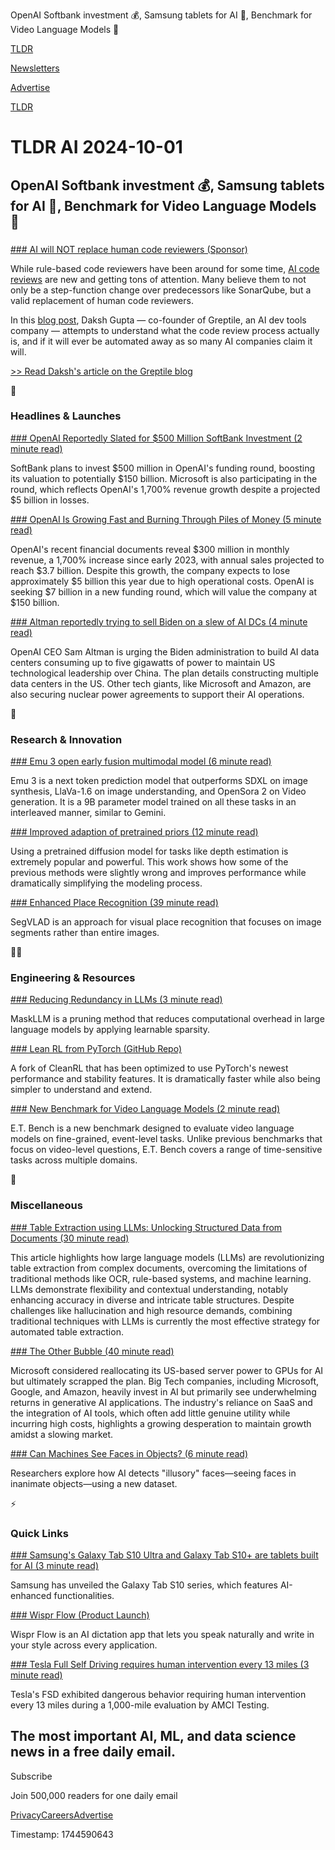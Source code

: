 OpenAI Softbank investment 💰, Samsung tablets for AI 📱, Benchmark for Video Language Models 👋

[TLDR](/)

[Newsletters](/newsletters)

[Advertise](https://advertise.tldr.tech/)

[TLDR](/)

# TLDR AI 2024-10-01

## OpenAI Softbank investment 💰, Samsung tablets for AI 📱, Benchmark for Video Language Models 👋

### 

[### AI will NOT replace human code reviewers (Sponsor)](https://www.greptile.com/blog/ai-will-not-replace-human-code-reviewers?utm_source=newsletter&amp;utm_medium=email&amp;utm_campaign=tldr&amp;utm_term=tldr)

While rule-based code reviewers have been around for some time, [AI code reviews](https://www.greptile.com/blog/ai-will-not-replace-human-code-reviewers?utm_source=newsletter&utm_medium=email&utm_campaign=tldr&utm_term=tldr) are new and getting tons of attention. Many believe them to not only be a step-function change over predecessors like SonarQube, but a valid replacement of human code reviewers.

In this [blog post](https://www.greptile.com/blog/ai-will-not-replace-human-code-reviewers?utm_source=newsletter&utm_medium=email&utm_campaign=tldr&utm_term=tldr), Daksh Gupta — co-founder of Greptile, an AI dev tools company — attempts to understand what the code review process actually is, and if it will ever be automated away as so many AI companies claim it will.

[>> Read Daksh's article on the Greptile blog](https://www.greptile.com/blog/ai-will-not-replace-human-code-reviewers?utm_source=newsletter&utm_medium=email&utm_campaign=tldr&utm_term=tldr)

🚀

### Headlines & Launches

[### OpenAI Reportedly Slated for $500 Million SoftBank Investment (2 minute read)](https://www.pymnts.com/news/investment-tracker/2024/openai-reportedly-slated-for-500-million-softbank-investment/?utm_source=tldrai)

SoftBank plans to invest $500 million in OpenAI's funding round, boosting its valuation to potentially $150 billion. Microsoft is also participating in the round, which reflects OpenAI's 1,700% revenue growth despite a projected $5 billion in losses.

[### OpenAI Is Growing Fast and Burning Through Piles of Money (5 minute read)](https://www.nytimes.com/2024/09/27/technology/openai-chatgpt-investors-funding.html?unlocked_article_code=1.OU4.99io.cnWQdfPhAjl2&smid=url-share&utm_source=tldrai)

OpenAI's recent financial documents reveal $300 million in monthly revenue, a 1,700% increase since early 2023, with annual sales projected to reach $3.7 billion. Despite this growth, the company expects to lose approximately $5 billion this year due to high operational costs. OpenAI is seeking $7 billion in a new funding round, which will value the company at $150 billion.

[### Altman reportedly trying to sell Biden on a slew of AI DCs (4 minute read)](https://www.theregister.com/2024/09/25/altman_5gw_dc/?utm_source=tldrai)

OpenAI CEO Sam Altman is urging the Biden administration to build AI data centers consuming up to five gigawatts of power to maintain US technological leadership over China. The plan details constructing multiple data centers in the US. Other tech giants, like Microsoft and Amazon, are also securing nuclear power agreements to support their AI operations.

🧠

### Research & Innovation

[### Emu 3 open early fusion multimodal model (6 minute read)](https://emu.baai.ac.cn/about?utm_source=tldrai)

Emu 3 is a next token prediction model that outperforms SDXL on image synthesis, LlaVa-1.6 on image understanding, and OpenSora 2 on Video generation. It is a 9B parameter model trained on all these tasks in an interleaved manner, similar to Gemini.

[### Improved adaption of pretrained priors (12 minute read)](https://lotus3d.github.io/?utm_source=tldrai)

Using a pretrained diffusion model for tasks like depth estimation is extremely popular and powerful. This work shows how some of the previous methods were slightly wrong and improves performance while dramatically simplifying the modeling process.

[### Enhanced Place Recognition (39 minute read)](https://arxiv.org/abs/2409.18049v1?utm_source=tldrai)

SegVLAD is an approach for visual place recognition that focuses on image segments rather than entire images.

👨‍💻

### Engineering & Resources

[### Reducing Redundancy in LLMs (3 minute read)](https://vainf.github.io/maskllm-project-page/?utm_source=tldrai)

MaskLLM is a pruning method that reduces computational overhead in large language models by applying learnable sparsity.

[### Lean RL from PyTorch (GitHub Repo)](https://github.com/pytorch-labs/leanrl?utm_source=tldrai)

A fork of CleanRL that has been optimized to use PyTorch's newest performance and stability features. It is dramatically faster while also being simpler to understand and extend.

[### New Benchmark for Video Language Models (2 minute read)](https://polyu-chenlab.github.io/etbench/?utm_source=tldrai)

E.T. Bench is a new benchmark designed to evaluate video language models on fine-grained, event-level tasks. Unlike previous benchmarks that focus on video-level questions, E.T. Bench covers a range of time-sensitive tasks across multiple domains.

🎁

### Miscellaneous

[### Table Extraction using LLMs: Unlocking Structured Data from Documents (30 minute read)](https://nanonets.com/blog/table-extraction-using-llms-unlocking-structured-data-from-documents/?utm_source=tldrai)

This article highlights how large language models (LLMs) are revolutionizing table extraction from complex documents, overcoming the limitations of traditional methods like OCR, rule-based systems, and machine learning. LLMs demonstrate flexibility and contextual understanding, notably enhancing accuracy in diverse and intricate table structures. Despite challenges like hallucination and high resource demands, combining traditional techniques with LLMs is currently the most effective strategy for automated table extraction.

[### The Other Bubble (40 minute read)](https://www.wheresyoured.at/saaspocalypse-now/?utm_source=tldrai)

Microsoft considered reallocating its US-based server power to GPUs for AI but ultimately scrapped the plan. Big Tech companies, including Microsoft, Google, and Amazon, heavily invest in AI but primarily see underwhelming returns in generative AI applications. The industry's reliance on SaaS and the integration of AI tools, which often add little genuine utility while incurring high costs, highlights a growing desperation to maintain growth amidst a slowing market.

[### Can Machines See Faces in Objects? (6 minute read)](https://news.mit.edu/2024/ai-pareidolia-can-machines-spot-faces-in-inanimate-objects-0930?utm_source=tldrai)

Researchers explore how AI detects "illusory" faces—seeing faces in inanimate objects—using a new dataset.

⚡️

### Quick Links

[### Samsung's Galaxy Tab S10 Ultra and Galaxy Tab S10+ are tablets built for AI (3 minute read)](https://www.engadget.com/mobile/tablets/samsungs-galaxy-tab-s10-ultra-and-galaxy-tab-s10-are-tablets-built-for-ai-162633747.html?utm_source=tldrai)

Samsung has unveiled the Galaxy Tab S10 series, which features AI-enhanced functionalities.

[### Wispr Flow (Product Launch)](https://www.producthunt.com/posts/wispr-flow?utm_source=tldrai)

Wispr Flow is an AI dictation app that lets you speak naturally and write in your style across every application.

[### Tesla Full Self Driving requires human intervention every 13 miles (3 minute read)](https://arstechnica.com/cars/2024/09/tesla-full-self-driving-requires-human-intervention-every-13-miles/?utm_source=tldrai)

Tesla's FSD exhibited dangerous behavior requiring human intervention every 13 miles during a 1,000-mile evaluation by AMCI Testing.

## The most important AI, ML, and data science news in a free daily email.

Subscribe

Join 500,000 readers for one daily email

[Privacy](/privacy)[Careers](https://jobs.ashbyhq.com/tldr.tech)[Advertise](/ai/advertise)

Timestamp: 1744590643